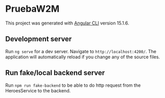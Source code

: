 # PruebaW2M

This project was generated with [Angular CLI](https://github.com/angular/angular-cli) version 15.1.6.

## Development server

Run `ng serve` for a dev server. Navigate to `http://localhost:4200/`. The application will automatically reload if you change any of the source files.

## Run fake/local backend server

Run `npm run fake-backend` to be able to do http request from the HeroesService to the backend.